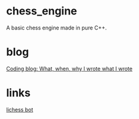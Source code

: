 # chess_engine
A basic chess engine made in pure C++.

# blog
[Coding blog: What, when, why I wrote what I wrote](blog.md)

# links
[lichess bot](https://lichess.org/@/SohamChessBot)